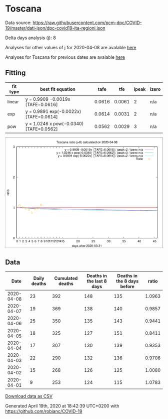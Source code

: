 # Toscana

Data source: https://raw.githubusercontent.com/pcm-dpc/COVID-19/master/dati-json/dpc-covid19-ita-regioni.json

Delta days analysis (j): 8

Analyses for other values of j for 2020-04-08 are avalable [here](../2020-04-08/README.md)

Analyses for Toscana for previous dates are avalable [here](../README.md)

## Fitting 
|fit type|best fit equation|tafe|tfe|ipeak|izero|
|-------|-----|--------|------|---|---|
|linear|y = 0.9909 -0.0019x  [TAFE=0.0616]|0.0616|0.0061|2|n/a|
|exp|y = 0.9891 exp(-0.0022x)  [TAFE=0.0614]|0.0614|0.0031|2|n/a|
|pow|y = 1.0246 x pow(-0.0340)  [TAFE=0.0562]|0.0562|0.0029|3|n/a|

![Plot](COVID-19_toscana_j8_2020-04-08.png)

## Data
|Date|Daily deaths|Cumulated deaths|Deaths in the last 8 days|Deaths in the 8 days before|ratio|
|----|----------|-----------|-------|--------------------|-----|
|2020-04-08|23|392|148|135|1.0963|
|2020-04-07|19|369|138|140|0.9857|
|2020-04-06|25|350|135|143|0.9441|
|2020-04-05|18|325|127|151|0.8411|
|2020-04-04|17|307|130|139|0.9353|
|2020-04-03|22|290|132|136|0.9706|
|2020-04-02|15|268|126|125|1.0080|
|2020-04-01|9|253|124|115|1.0783|

[Download data as CSV](COVID-19_toscana_j8_2020-04-08.csv)

Generated April 19th, 2020 at 18:42:39 UTC+0200 with https://github.com/robianc/COVID-19
